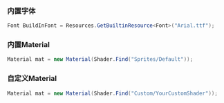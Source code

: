 ### 内置字体
```csharp
Font BuildInFont = Resources.GetBuiltinResource<Font>("Arial.ttf");
```

### 内置Material
```csharp
Material mat = new Material(Shader.Find("Sprites/Default"));
```

### 自定义Material
```csharp
Material mat = new Material(Shader.Find("Custom/YourCustomShader"));    // directory name "Custom" depends on your shader
```
